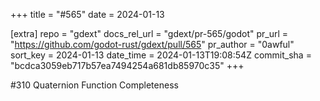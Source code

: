 +++
title = "#565"
date = 2024-01-13

[extra]
repo = "gdext"
docs_rel_url = "gdext/pr-565/godot"
pr_url = "https://github.com/godot-rust/gdext/pull/565"
pr_author = "0awful"
sort_key = 2024-01-13
date_time = 2024-01-13T19:08:54Z
commit_sha = "bcdca3059eb717b57ea7494254a681db85970c35"
+++

#310 Quaternion Function Completeness
